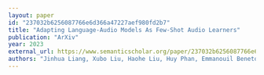 ```yaml
---
layout: paper
id: "237032b6256087766e6d366a47227aef980fd2b7"
title: "Adapting Language-Audio Models As Few-Shot Audio Learners"
publication: "ArXiv"
year: 2023
external_url: https://www.semanticscholar.org/paper/237032b6256087766e6d366a47227aef980fd2b7
authors: "Jinhua Liang, Xubo Liu, Haohe Liu, Huy Phan, Emmanouil Benetos, MarkD . Plumbley, Wenwu Wang"
---
```

